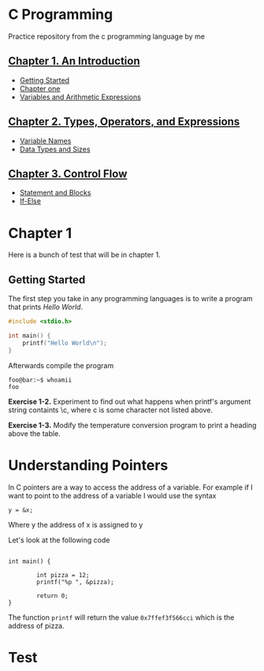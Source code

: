 # C Programming
Practice repository from the c programming language by me

## [Chapter 1. An Introduction](#chapter-1) 

* [Getting Started](#getting-started)
* [Chapter one](#test)
* [Variables and Arithmetic Expressions]()

## [Chapter 2. Types, Operators, and Expressions]()

* [Variable Names]()
* [Data Types and Sizes]()

## [Chapter 3. Control Flow]()

* [Statement and Blocks]()
* [If-Else]()


# Chapter 1
Here is a bunch of test that will be in chapter 1.

## Getting Started

The first step you take in any programming languages is to write a program that prints *Hello World*. 

```c
#include <stdio.h>

int main() {
	printf("Hello World\n");
}
```

Afterwards compile the program
```console 
foo@bar:~$ whoamii
foo
```

**Exercise 1-2.** Experiment to find out what happens when printf's argument string containts \c, where c is some character not listed above.

**Exercise 1-3.** Modify the temperature conversion program to print a heading above the table.

# Understanding Pointers 

In C pointers are a way to access the address of a variable. For example if I want to point to the address of a variable I would use the syntax

`y = &x;`

Where y the address of x is assigned to y

Let's look at the following code

````#include <stdio.h>

int main() {

        int pizza = 12;
        printf("%p ", &pizza);

        return 0;
}
````
The function `printf` will return the value `0x7ffef3f566cci` which is the address of pizza.

# Test
